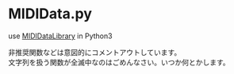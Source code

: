 # MIDIData.py
use [MIDIDataLibrary](https://openmidiproject.osdn.jp/MIDIDataLibrary.html) in Python3

非推奨関数などは意図的にコメントアウトしています。  
文字列を扱う関数が全滅中なのはごめんなさい。いつか何とかします。
